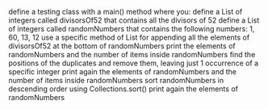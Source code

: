 define a testing class with a main() method where you:
define a List of integers called divisorsOf52 that contains all the divisors of 52
define a List of integers called randomNumbers that contains the following numbers: 1, 60, 13, 12
use a specific method of List for appending all the elements of divisorsOf52 at the bottom of randomNumbers
print the elements of randomNumbers and the number of items inside randomNumbers
find the positions of the duplicates and remove them, leaving just 1 occurrence of a specific integer
print again the elements of randomNumbers and the number of items inside randomNumbers
sort randomNumbers in descending order using Collections.sort()
print again the elements of randomNumbers
